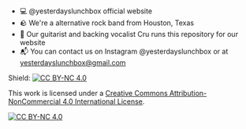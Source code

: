 - 💻 @yesterdayslunchbox official website
- 🪨 We're a alternative rock band from Houston, Texas
- 🎸 Our guitarist and backing vocalist Cru runs this repository for our website
- 📬 You can contact us on Instagram @yesterdayslunchbox or at yesterdayslunchbox@gmail.com


Shield: [![CC BY-NC 4.0][cc-by-nc-shield]][cc-by-nc]

This work is licensed under a
[Creative Commons Attribution-NonCommercial 4.0 International License][cc-by-nc].

[![CC BY-NC 4.0][cc-by-nc-image]][cc-by-nc]

[cc-by-nc]: https://creativecommons.org/licenses/by-nc/4.0/
[cc-by-nc-image]: https://licensebuttons.net/l/by-nc/4.0/88x31.png
[cc-by-nc-shield]: https://img.shields.io/badge/License-CC%20BY--NC%204.0-lightgrey.svg
